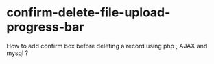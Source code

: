 # confirm-delete-file-upload-progress-bar
How to add confirm box before deleting a record using php , AJAX and mysql ?
